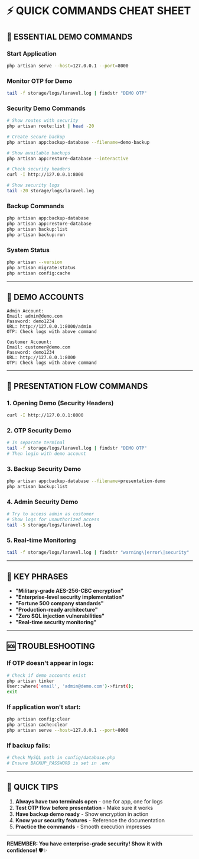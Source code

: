 # ⚡ QUICK COMMANDS CHEAT SHEET

## 🚀 **ESSENTIAL DEMO COMMANDS**

### **Start Application**
```bash
php artisan serve --host=127.0.0.1 --port=8000
```

### **Monitor OTP for Demo**
```bash
tail -f storage/logs/laravel.log | findstr "DEMO OTP"
```

### **Security Demo Commands**
```bash
# Show routes with security
php artisan route:list | head -20

# Create secure backup
php artisan app:backup-database --filename=demo-backup

# Show available backups
php artisan app:restore-database --interactive

# Check security headers
curl -I http://127.0.0.1:8000

# Show security logs
tail -20 storage/logs/laravel.log
```

### **Backup Commands**
```bash
php artisan app:backup-database
php artisan app:restore-database
php artisan backup:list
php artisan backup:run
```

### **System Status**
```bash
php artisan --version
php artisan migrate:status
php artisan config:cache
```

---

## 👥 **DEMO ACCOUNTS**

```
Admin Account:
Email: admin@demo.com
Password: demo1234
URL: http://127.0.0.1:8000/admin
OTP: Check logs with above command

Customer Account:
Email: customer@demo.com  
Password: demo1234
URL: http://127.0.0.1:8000
OTP: Check logs with above command
```

---

## 🎯 **PRESENTATION FLOW COMMANDS**

### **1. Opening Demo (Security Headers)**
```bash
curl -I http://127.0.0.1:8000
```

### **2. OTP Security Demo**
```bash
# In separate terminal
tail -f storage/logs/laravel.log | findstr "DEMO OTP"
# Then login with demo account
```

### **3. Backup Security Demo**
```bash
php artisan app:backup-database --filename=presentation-demo
php artisan backup:list
```

### **4. Admin Security Demo**
```bash
# Try to access admin as customer
# Show logs for unauthorized access
tail -5 storage/logs/laravel.log
```

### **5. Real-time Monitoring**
```bash
tail -f storage/logs/laravel.log | findstr "warning\|error\|security"
```

---

## 🔑 **KEY PHRASES**

- **"Military-grade AES-256-CBC encryption"**
- **"Enterprise-level security implementation"**  
- **"Fortune 500 company standards"**
- **"Production-ready architecture"**
- **"Zero SQL injection vulnerabilities"**
- **"Real-time security monitoring"**

---

## 🆘 **TROUBLESHOOTING**

### **If OTP doesn't appear in logs:**
```bash
# Check if demo accounts exist
php artisan tinker
User::where('email', 'admin@demo.com')->first();
exit
```

### **If application won't start:**
```bash
php artisan config:clear
php artisan cache:clear
php artisan serve --host=127.0.0.1 --port=8000
```

### **If backup fails:**
```bash
# Check MySQL path in config/database.php
# Ensure BACKUP_PASSWORD is set in .env
```

---

## 📱 **QUICK TIPS**

1. **Always have two terminals open** - one for app, one for logs
2. **Test OTP flow before presentation** - Make sure it works
3. **Have backup demo ready** - Show encryption in action
4. **Know your security features** - Reference the documentation
5. **Practice the commands** - Smooth execution impresses

---

**REMEMBER: You have enterprise-grade security! Show it with confidence!** 🛡️✨

